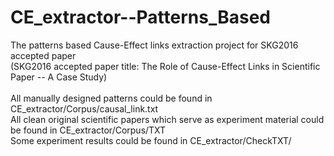 # CE_extractor--Patterns_Based
The patterns based Cause-Effect links extraction project for SKG2016 accepted paper <br>
(SKG2016 accepted paper title: The Role of Cause-Effect Links in Scientific Paper -- A Case Study) <br>
<br>
All manually designed patterns could be found in CE_extractor/Corpus/causal_link.txt <br>
All clean original scientific papers which serve as experiment material could be found in CE_extractor/Corpus/TXT <br>
Some experiment results could be found in CE_extractor/CheckTXT/
